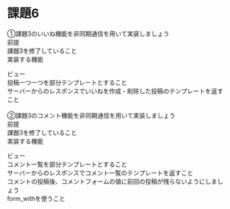 # 課題6
①課題3のいいね機能を非同期通信を用いて実装しましょう<br>
前提<br>
課題3を修了していること<br>
実装する機能<br>

ビュー<br>
投稿一つ一つを部分テンプレートとすること<br>
サーバーからのレスポンスでいいねを作成・削除した投稿のテンプレートを返すこと<br>
<br>
②課題3のコメント機能を非同期通信を用いて実装しましょう<br>
前提<br>
課題3を修了していること<br>
実装する機能<br>

ビュー<br>
コメント一覧を部分テンプレートとすること<br>
サーバーからのレスポンスでコメント一覧のテンプレートを返すこと<br>
コメントの投稿後、コメントフォームの値に前回の投稿が残らないようにしましょう<br>
form_withを使うこと
